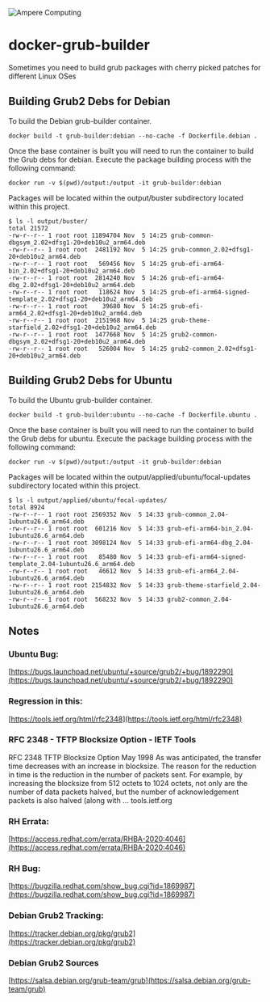 ![Ampere Computing](https://avatars2.githubusercontent.com/u/34519842?s=400&u=1d29afaac44f477cbb0226139ec83f73faefe154&v=4)

# docker-grub-builder

Sometimes you need to build grub packages with cherry picked patches for different Linux OSes

## Building Grub2 Debs for Debian

To build the Debian grub-builder container.

```
docker build -t grub-builder:debian --no-cache -f Dockerfile.debian .
```

Once the base container is built you will need to run the container to build the Grub debs for debian.
Execute the package building process with the following command:

```
docker run -v $(pwd)/output:/output -it grub-builder:debian
```

Packages will be located within the output/buster subdirectory located within this project.

```
$ ls -l output/buster/
total 21572
-rw-r--r-- 1 root root 11894704 Nov  5 14:25 grub-common-dbgsym_2.02+dfsg1-20+deb10u2_arm64.deb
-rw-r--r-- 1 root root  2481192 Nov  5 14:25 grub-common_2.02+dfsg1-20+deb10u2_arm64.deb
-rw-r--r-- 1 root root   569456 Nov  5 14:25 grub-efi-arm64-bin_2.02+dfsg1-20+deb10u2_arm64.deb
-rw-r--r-- 1 root root  2814240 Nov  5 14:26 grub-efi-arm64-dbg_2.02+dfsg1-20+deb10u2_arm64.deb
-rw-r--r-- 1 root root   118624 Nov  5 14:25 grub-efi-arm64-signed-template_2.02+dfsg1-20+deb10u2_arm64.deb
-rw-r--r-- 1 root root    39680 Nov  5 14:25 grub-efi-arm64_2.02+dfsg1-20+deb10u2_arm64.deb
-rw-r--r-- 1 root root  2151968 Nov  5 14:25 grub-theme-starfield_2.02+dfsg1-20+deb10u2_arm64.deb
-rw-r--r-- 1 root root  1477668 Nov  5 14:25 grub2-common-dbgsym_2.02+dfsg1-20+deb10u2_arm64.deb
-rw-r--r-- 1 root root   526004 Nov  5 14:25 grub2-common_2.02+dfsg1-20+deb10u2_arm64.deb
```


## Building Grub2 Debs for Ubuntu

To build the Ubuntu grub-builder container.

```
docker build -t grub-builder:ubuntu --no-cache -f Dockerfile.ubuntu .
```

Once the base container is built you will need to run the container to build the Grub debs for ubuntu.
Execute the package building process with the following command:

```
docker run -v $(pwd)/output:/output -it grub-builder:debian
```

Packages will be located within the output/applied/ubuntu/focal-updates subdirectory located within this project.

```
$ ls -l output/applied/ubuntu/focal-updates/
total 8924
-rw-r--r-- 1 root root 2569352 Nov  5 14:33 grub-common_2.04-1ubuntu26.6_arm64.deb
-rw-r--r-- 1 root root  601216 Nov  5 14:33 grub-efi-arm64-bin_2.04-1ubuntu26.6_arm64.deb
-rw-r--r-- 1 root root 3098124 Nov  5 14:33 grub-efi-arm64-dbg_2.04-1ubuntu26.6_arm64.deb
-rw-r--r-- 1 root root   85480 Nov  5 14:33 grub-efi-arm64-signed-template_2.04-1ubuntu26.6_arm64.deb
-rw-r--r-- 1 root root   46612 Nov  5 14:33 grub-efi-arm64_2.04-1ubuntu26.6_arm64.deb
-rw-r--r-- 1 root root 2154832 Nov  5 14:33 grub-theme-starfield_2.04-1ubuntu26.6_arm64.deb
-rw-r--r-- 1 root root  568232 Nov  5 14:33 grub2-common_2.04-1ubuntu26.6_arm64.deb
```

## Notes

### Ubuntu Bug:
[https://bugs.launchpad.net/ubuntu/+source/grub2/+bug/1892290](https://bugs.launchpad.net/ubuntu/+source/grub2/+bug/1892290)

### Regression in this:

[https://tools.ietf.org/html/rfc2348](https://tools.ietf.org/html/rfc2348)

### RFC 2348 - TFTP Blocksize Option - IETF Tools

RFC 2348 TFTP Blocksize Option May 1998 As was anticipated, the transfer time decreases 
with an increase in blocksize. The reason for the reduction in time is the reduction in
the number of packets sent. For example, by increasing the blocksize from 512 octets to 
1024 octets, not only are the number of data packets halved, but the number of acknowledgement
packets is also halved (along with ...
tools.ietf.org

### RH Errata:

[https://access.redhat.com/errata/RHBA-2020:4046](https://access.redhat.com/errata/RHBA-2020:4046)

### RH Bug: 

[https://bugzilla.redhat.com/show_bug.cgi?id=1869987](https://bugzilla.redhat.com/show_bug.cgi?id=1869987)

### Debian Grub2 Tracking:

[https://tracker.debian.org/pkg/grub2](https://tracker.debian.org/pkg/grub2)

### Debian Grub2 Sources
[https://salsa.debian.org/grub-team/grub](https://salsa.debian.org/grub-team/grub)


